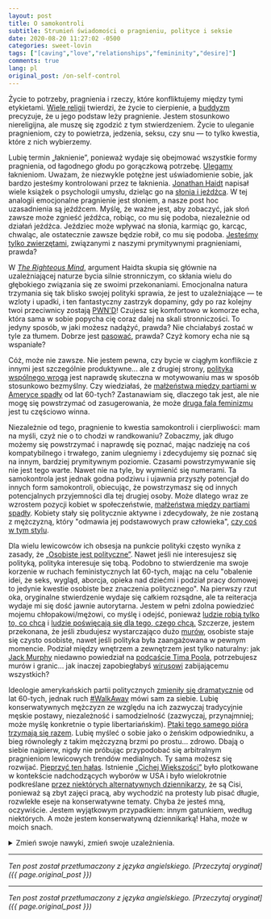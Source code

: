 ```yaml
---
layout: post
title: O samokontroli
subtitle: Strumień świadomości o pragnieniu, polityce i seksie
date: 2020-08-20 11:27:02 -0500
categories: sweet-lovin
tags: ["[caving","love","relationships","femininity","desire]"]
comments: true
lang: pl
original_post: /on-self-control
---
```




Życie to potrzeby, pragnienia i rzeczy, które konfliktujemy między tymi etykietami. <a href="https://en.wikipedia.org/wiki/Suffering#Religion" target="_blank">Wiele religii</a> twierdzi, że życie to cierpienie, a <a href="https://en.wikipedia.org/wiki/Four_Noble_Truths" target="_blank">buddyzm</a> precyzuje, że u jego podstaw leży pragnienie. Jestem stosunkowo niereligijna, ale muszę się zgodzić z tym stwierdzeniem. Życie to uleganie pragnieniom, czy to powietrza, jedzenia, seksu, czy snu — to tylko kwestia, które z nich wybierzemy.

Lubię termin „łaknienie”, ponieważ wydaje się obejmować wszystkie formy pragnienia, od łagodnego głodu po gorączkową potrzebę. <a href="{{ base.url }}/self-care/2019/07/10/on-desire/" target="_blank">Ulegamy</a> łaknieniom. Uważam, że niezwykle potężne jest uświadomienie sobie, jak bardzo jesteśmy kontrolowani przez te łaknienia. <a href="https://en.wikipedia.org/wiki/Jonathan_Haidt" target="_blank">Jonathan Haidt</a> napisał wiele książek o psychologii umysłu, dzieląc go na <a href="https://www.youtube.com/watch?v=DXyoJ343nVU" target="_blank">słonia i jeźdźca</a>. W tej analogii emocjonalne pragnienie jest słoniem, a nasze post hoc uzasadnienia są jeźdźcem. Myślę, że ważne jest, aby zobaczyć, jak słoń zawsze może zgnieść jeźdźca, robiąc, co mu się podoba, niezależnie od działań jeźdźca. Jeździec może wpływać na słonia, karmiąc go, karcąc, chwaląc, ale ostatecznie zawsze będzie robił, co mu się podoba. <a href="{{ base.url }}/contact/2020/06/09/mottos/" target="_blank">Jesteśmy tylko zwierzętami</a>, związanymi z naszymi prymitywnymi pragnieniami, prawda?

W <i><a href="https://en.wikipedia.org/wiki/The_Righteous_Mind" target="_blank">The Righteous Mind</a></i>, argument Haidta skupia się głównie na uzależniającej naturze bycia silnie stronniczym, co skłania wielu do głębokiego związania się ze swoimi przekonaniami. Emocjonalna natura trzymania się tak blisko swojej polityki sprawia, że jest to uzależniające — te wzloty i upadki, i ten fantastyczny zastrzyk dopaminy, gdy po raz kolejny twoi przeciwnicy zostają <a href="https://www.urbandictionary.com/define.php?term=pwnd" target="_blank">PWN'D</a>! Czujesz się komfortowo w komorze echa, która sama w sobie popycha cię coraz dalej na skali stronniczości. To jedyny sposób, w jaki możesz nadążyć, prawda? Nie chciałabyś zostać w tyle za tłumem. Dobrze jest <a href="https://newdiscourses.com/2020/06/cult-dynamics-wokeness/" target="_blank">pasować</a>, prawda? Czyż komory echa nie są wspaniałe?

Cóż, może nie zawsze. Nie jestem pewna, czy bycie w ciągłym konflikcie z innymi jest szczególnie produktywne... ale z drugiej strony, <a href="https://slate.com/news-and-politics/2018/09/jonathan-haidt-identity-politics-left-coddling-of-the-american-mind.html" target="_blank">polityka wspólnego wroga</a> jest naprawdę skuteczna w motywowaniu mas w sposób stosunkowo bezmyślny. Czy wiedziałaś, że <a href="https://www.pri.org/stories/2016-02-15/people-don-t-date-across-political-party-lines-any-more-why" target="_blank">małżeństwa między partiami w Ameryce spadły</a> od lat 60-tych? Zastanawiam się, dlaczego tak jest, ale nie mogę się powstrzymać od zasugerowania, że może <a href="https://en.wikipedia.org/wiki/Second-wave_feminism" target="_blank">druga fala feminizmu</a> jest tu częściowo winna.

Niezależnie od tego, pragnienie to kwestia samokontroli i cierpliwości: mam na myśli, czyż nie o to chodzi w randkowaniu? Zobaczmy, jak długo możemy się powstrzymać i naprawdę się poznać, mając nadzieję na coś kompatybilnego i trwałego, zanim ulegniemy i zdecydujemy się poznać się na innym, bardziej prymitywnym poziomie. Czasami powstrzymywanie się nie jest tego warte. Nawet nie na tyle, by wymienić się numerami. Ta samokontrola jest jednak godna podziwu i ujawnia przyszły potencjał do innych form samokontroli, obiecując, że powstrzymasz się od innych potencjalnych przyjemności dla tej drugiej osoby. Może dlatego wraz ze wzrostem pozycji kobiet w społeczeństwie, <a href="https://fivethirtyeight.com/features/how-many-republicans-marry-democrats/" target="_blank">małżeństwa między partiami spadły</a>. Kobiety stały się politycznie aktywne i zdecydowały, że nie zostaną z mężczyzną, który "odmawia jej podstawowych praw człowieka", <a href="https://www.theatlantic.com/ideas/archive/2020/02/how-women-became-democratic-partisans/606274/" target="_blank">czy coś w tym stylu</a>.

Dla wielu lewicowców ich obsesja na punkcie polityki często wynika z zasady, że <a href="https://en.wikipedia.org/wiki/The_personal_is_political" target="_blank">„Osobiste jest polityczne”</a>. Nawet jeśli nie interesujesz się polityką, polityka interesuje się tobą. Podobno to stwierdzenie ma swoje korzenie w ruchach feministycznych lat 60-tych, mając na celu "obalenie idei, że seks, wygląd, aborcja, opieka nad dziećmi i podział pracy domowej to jedynie kwestie osobiste bez znaczenia politycznego". Na pierwszy rzut oka, oryginalne stwierdzenie wydaje się całkiem rozsądne, ale ta reiteracja wydaje mi się dość jawnie autorytarna. Jestem w pełni zdolna powiedzieć mojemu chłopakowi/mężowi, co myślę i odejść, ponieważ <a href="{{ base.url }}/contact/2020/06/09/mottos/" target="_blank">ludzie robią tylko to, co chcą</a> i <a href="{{ base.url }}/contact/2020/06/09/mottos/" target="_blank">ludzie poświęcają się dla tego, czego chcą.</a> Szczerze, jestem przekonana, że jeśli zbudujesz wystarczająco dużo <a href="https://en.wikipedia.org/wiki/Cell_membrane" target="_blank">murów</a>, osobiste staje się czysto osobiste, nawet jeśli polityka była zaangażowana w pewnym momencie. Podział między wnętrzem a zewnętrzem jest tylko naturalny: jak <a href="https://jackmurphylive.com/welcome-jack-murphy-live/" target="_blank">Jack Murphy</a> niedawno powiedział na <a href="https://youtu.be/zHFrsaRH3YI?t=2654" target="_blank">podcaście Tima Poola</a>, potrzebujesz murów i granic... jak inaczej zapobiegłabyś <a href="https://g.co/kgs/LPR5b8" target="_blank">wirusowi</a> zabijającemu wszystkich?

Ideologie amerykańskich partii politycznych <a href="https://www.youtube.com/watch?v=Z6R0NvVr164" target="_blank">zmieniły się dramatycznie</a> od lat 60-tych, jednak ruch <a href="https://twitter.com/search?q=%23WalkAway&src=hashtag_click" target="_blank">#WalkAway</a> mówi sam za siebie. Lubię konserwatywnych mężczyzn ze względu na ich zazwyczaj tradycyjnie męskie postawy, niezależność i samodzielność (zazwyczaj, przynajmniej; może myślę konkretnie o typie libertariańskim). <a href="{{ base.url }}/contact/2020/06/09/mottos/" target="_blank">Ptaki tego samego pióra trzymają się razem</a>. Lubię myśleć o sobie jako o żeńskim odpowiedniku, a bieg równoległy z takim mężczyzną brzmi po prostu... zdrowo. Dbają o siebie najpierw, nigdy nie próbując przypodobać się arbitralnym pragnieniom lewicowych trendów medialnych. Ty sama możesz się rozwijać. <a href="{{ base.url }}/contact/2020/06/09/mottos/" target="_blank">Pieprzyć ten hałas</a>. Istnienie <a href="https://spectator.org/a-very-real-silent-majority-will-reelect-trump/" target="_blank">„Cichej Większości”</a> było plotkowane w kontekście nadchodzących wyborów w USA i było wielokrotnie podkreślane <a href="https://www.youtube.com/watch?v=Hb5wcxU_WVo" target="_blank">przez niektórych alternatywnych dziennikarzy</a>, że są Cisi, ponieważ są zbyt zajęci pracą, aby wychodzić na protesty lub pisać długie, rozwlekłe eseje na konserwatywne tematy. Chyba że jesteś mną, oczywiście. Jestem wyjątkowym przypadkiem: innym gatunkiem, według niektórych. A może jestem konserwatywną dziennikarką! Haha, może w moich snach.

<p>
<details>
<summary>Zmień swoje nawyki, zmień swoje uzależnienia.</summary>
Dwie z moich ulubionych rzeczy to polityka i seks. Po wielu przemyśleniach zdaję sobie sprawę, że po prostu znajduję niezwykły poziom przyjemności w grze sił związanej z obiema. Jednak kiedy mam dość polityki i staję się zbyt zblazowana mężczyznami, chodzi o znalezienie innych przyjemności. Jesteśmy <a href="https://en.wikipedia.org/wiki/The_Power_of_Habit" target="_blank">stworzeniami nawyku</a>. Czasami maluję, piszę, palę papierosy... Niedawno zaczęłam zdrowszy nawyk gry w koszykówkę i podnoszenia ciężarów. Jest coś tak przyjemnego w fizycznym zmęczeniu się — pozwala łatwiej zasnąć.
<center><p style="margin: 0.5rem;"><iframe src="https://open.spotify.com/embed/track/4ESWJepzBtY2lR9oZDYVaP" width="300" height="80" frameborder="0" allowtransparency="true" allow="encrypted-media"></iframe></p></center>
</details>
</p>

---

*Ten post został przetłumaczony z języka angielskiego. [Przeczytaj oryginał]({{ page.original_post }})*

---

*Ten post został przetłumaczony z języka angielskiego. [Przeczytaj oryginał]({{ page.original_post }})*